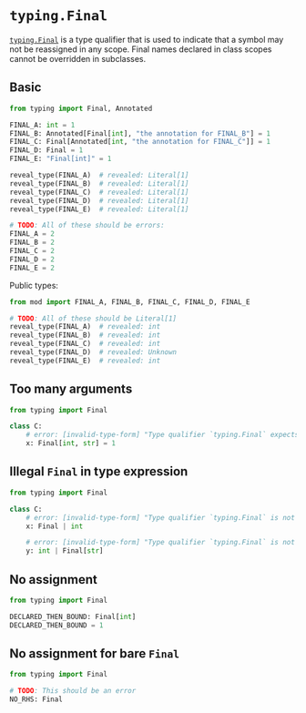 # `typing.Final`

[`typing.Final`] is a type qualifier that is used to indicate that a symbol may not be reassigned in
any scope. Final names declared in class scopes cannot be overridden in subclasses.

## Basic

```py path=mod.py
from typing import Final, Annotated

FINAL_A: int = 1
FINAL_B: Annotated[Final[int], "the annotation for FINAL_B"] = 1
FINAL_C: Final[Annotated[int, "the annotation for FINAL_C"]] = 1
FINAL_D: Final = 1
FINAL_E: "Final[int]" = 1

reveal_type(FINAL_A)  # revealed: Literal[1]
reveal_type(FINAL_B)  # revealed: Literal[1]
reveal_type(FINAL_C)  # revealed: Literal[1]
reveal_type(FINAL_D)  # revealed: Literal[1]
reveal_type(FINAL_E)  # revealed: Literal[1]

# TODO: All of these should be errors:
FINAL_A = 2
FINAL_B = 2
FINAL_C = 2
FINAL_D = 2
FINAL_E = 2
```

Public types:

```py
from mod import FINAL_A, FINAL_B, FINAL_C, FINAL_D, FINAL_E

# TODO: All of these should be Literal[1]
reveal_type(FINAL_A)  # revealed: int
reveal_type(FINAL_B)  # revealed: int
reveal_type(FINAL_C)  # revealed: int
reveal_type(FINAL_D)  # revealed: Unknown
reveal_type(FINAL_E)  # revealed: int
```

## Too many arguments

```py
from typing import Final

class C:
    # error: [invalid-type-form] "Type qualifier `typing.Final` expects exactly one type parameter"
    x: Final[int, str] = 1
```

## Illegal `Final` in type expression

```py
from typing import Final

class C:
    # error: [invalid-type-form] "Type qualifier `typing.Final` is not allowed in type expressions (only in annotation expressions)"
    x: Final | int

    # error: [invalid-type-form] "Type qualifier `typing.Final` is not allowed in type expressions (only in annotation expressions)"
    y: int | Final[str]
```

## No assignment

```py
from typing import Final

DECLARED_THEN_BOUND: Final[int]
DECLARED_THEN_BOUND = 1
```

## No assignment for bare `Final`

```py
from typing import Final

# TODO: This should be an error
NO_RHS: Final
```

[`typing.final`]: https://docs.python.org/3/library/typing.html#typing.Final
